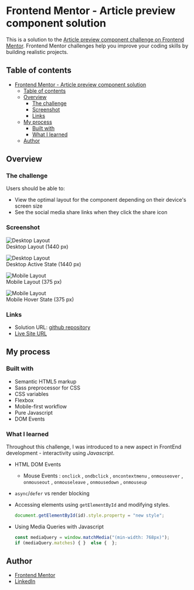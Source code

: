# Frontend Mentor - Article preview component solution

This is a solution to the [Article preview component challenge on Frontend Mentor](https://www.frontendmentor.io/challenges/article-preview-component-dYBN_pYFT). Frontend Mentor challenges help you improve your coding skills by building realistic projects. 

## Table of contents

- [Frontend Mentor - Article preview component solution](#frontend-mentor---article-preview-component-solution)
  - [Table of contents](#table-of-contents)
  - [Overview](#overview)
    - [The challenge](#the-challenge)
    - [Screenshot](#screenshot)
    - [Links](#links)
  - [My process](#my-process)
    - [Built with](#built-with)
    - [What I learned](#what-i-learned)
  - [Author](#author)

## Overview

### The challenge

Users should be able to:

- View the optimal layout for the component depending on their device's screen size
- See the social media share links when they click the share icon

### Screenshot

![Desktop Layout](/Screenshots/Desktop_Capture.png)  
Desktop Layout (1440 px)  

![Desktop Layout](/Screenshots/Desktop_Active_Capture.png)  
Desktop Active State (1440 px) 

![Mobile Layout](/Screenshots/Mobile_Capture.png)  
Mobile Layout (375 px)  

![Mobile Layout](/Screenshots/Mobile_Active_Capture.png)  
Mobile Hover State (375 px)

### Links

- Solution URL: [github repository](https://github.com/Muhammad-Nabeel-Sh/Article-Preview-Component-using-JS-DOM)
- [Live Site URL](https://muhammad-nabeel-sh.github.io/Article-Preview-Component-using-JS-DOM/)

## My process

### Built with

- Semantic HTML5 markup
- Sass preprocessor for CSS
- CSS variables
- Flexbox
- Mobile-first workflow
- Pure Javascript
- DOM Events

### What I learned

Throughout this challenge, I was introduced to a new aspect in FrontEnd development - interactivity using *Javascript*.

- HTML DOM Events 
  - Mouse Events :  `onclick` , `ondbclick` , `oncontextmenu` , `onmouseover` , `onmouseout` , `onmouseleave` , `onmousedown` , `onmouseup`
- `async`/`defer` vs render blocking
- Accessing elements using `getElementById` and modifying styles.
  
  ```javascript
  document.getElementById(id).style.property = "new style";
  ```
- Using Media Queries with Javascript
  ```javascript
  const mediaQuery = window.matchMedia("(min-width: 768px)");
  if (mediaQuery.matches) { }  else {  };
  ```

## Author

- [Frontend Mentor](https://www.frontendmentor.io/profile/Muhammad-Nabeel-Sh)
- [LinkedIn](https://www.linkedin.com/in/muhammad-nabil-ibrahim-728b571b8/)